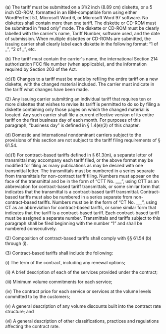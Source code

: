 (a) The tariff must be submitted on a 31/2 inch (8.89 cm) diskette, or a 5 inch CD-ROM, formatted in an IBM-compatible form using either WordPerfect 5.1, Microsoft Word 6, or Microsoft Word 97 software. No diskettes shall contain more than one tariff. The diskette or CD-ROM must be submitted in “read only” mode. The diskette or CD-ROM must be clearly labelled with the carrier's name, Tariff Number, software used, and the date of submission. When multiple diskettes or CD-ROMs are submitted, the issuing carrier shall clearly label each diskette in the following format: “1 of _”, “2 of _”, etc.

(b) The tariff must contain the carrier's name, the international Section 214 authorization FCC file number (when applicable), and the information required by Section 203 of the Act.

(c)(1) Changes to a tariff must be made by refiling the entire tariff on a new diskette, with the changed material included. The carrier must indicate in the tariff what changes have been made.

(2) Any issuing carrier submitting an individual tariff that requires ten or more diskettes that wishes to revise its tariff is permitted to do so by filing a diskette containing only those pages on which the changed material is located. Any such carrier shall file a current effective version of its entire tariff on the first business day of each month. For purposes of this paragraph, “business day” is defined in § 1.4(e)(2) of this chapter.

(d) Domestic and international nondominant carriers subject to the provisions of this section are not subject to the tariff filing requirements of § 61.54.

(e)(1) For contract-based tariffs defined in § 61.3(m), a separate letter of transmittal may accompany each tariff filed, or the above format may be modified for filing as many publications as may be desired with one transmittal letter. The transmittals must be numbered in a series separate from transmittals for non-contract tariff filing. Numbers must appear on the face of the transmittal and be in the form of “CTT No. ___”, using CTT as an abbreviation for contract-based tariff transmittals, or some similar form that indicates that the transmittal is a contract-based tariff transmittal. Contract-based tariffs must also be numbered in a series separate from non-contract-based tariffs. Numbers must be in the form of “CT No. ___”, using CT as an abbreviation for contract-based tariffs, or some similar form that indicates that the tariff is a contract-based tariff. Each contract-based tariff must be assigned a separate number. Transmittals and tariffs subject to this paragraph shall be filed beginning with the number “1” and shall be numbered consecutively.

(2) Composition of contract-based tariffs shall comply with §§ 61.54 (b) through (i).

(3) Contract-based tariffs shall include the following:

(i) The term of the contract, including any renewal options;
              

(ii) A brief description of each of the services provided under the contract;

(iii) Minimum volume commitments for each service;

(iv) The contract price for each service or services at the volume levels committed to by the customers;

(v) A general description of any volume discounts built into the contract rate structure; and

(vi) A general description of other classifications, practices and regulations affecting the contract rate.

